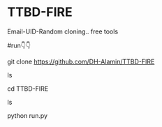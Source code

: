 # TTBD-FIRE
Email-UID-Random cloning.. free tools 

#run👇👇

git clone https://github.com/DH-Alamin/TTBD-FIRE

ls

cd TTBD-FIRE

ls

python run.py
